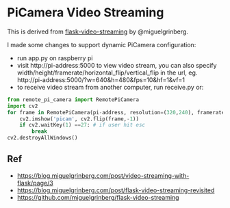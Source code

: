 # PiCamera Video Streaming
This is derived from [flask-video-streaming](https://github.com/miguelgrinberg/flask-video-streaming) by @miguelgrinberg.

I made some changes to support dynamic PiCamera configuration:
* run app.py on raspberry pi
* visit http://pi-address:5000 to view video stream, you can also specify width/height/framerate/horizontal_flip/vertical_flip in the url, eg. http://pi-address:5000/?w=640&h=480&fps=10&hf=1&vf=1
* to receive video stream from another computer, run receive.py or:
```python
from remote_pi_camera import RemotePiCamera
import cv2
for frame in RemotePiCamera(pi-address, resolution=(320,240), framerate=10):
    cv2.imshow('picam', cv2.flip(frame,-1))
    if cv2.waitKey(1) ==27: # if user hit esc
        break
cv2.destroyAllWindows()
```

## Ref
* https://blog.miguelgrinberg.com/post/video-streaming-with-flask/page/3
* https://blog.miguelgrinberg.com/post/flask-video-streaming-revisited
* https://github.com/miguelgrinberg/flask-video-streaming

